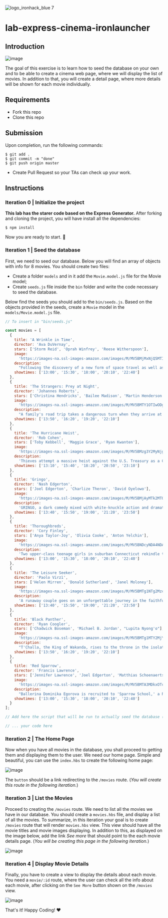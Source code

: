 ![logo_ironhack_blue 7](https://user-images.githubusercontent.com/23629340/40541063-a07a0a8a-601a-11e8-91b5-2f13e4e6b441.png)

# lab-express-cinema-ironlauncher

## Introduction

![image](https://user-images.githubusercontent.com/23629340/36983687-49a3d64e-2093-11e8-8b86-b11813f0cdba.png)

The goal of this exercise is to learn how to seed the database on your own and to be able to create a cinema web page, where we will display the list of movies. In addition to that, you will create a detail page, where more details will be shown for each movie individually.

## Requirements

- Fork this repo
- Clone this repo

## Submission

Upon completion, run the following commands:

```
$ git add .
$ git commit -m "done"
$ git push origin master
```

- Create Pull Request so your TAs can check up your work.

## Instructions

### Iteration 0 | Initialize the project

**This lab has the starer code based on the Express Generator.**
After forking and cloning the project, you will have install all the dependencies:

```shell
$ npm install
```

Now you are ready to start. 🚀

### Iteration 1 | Seed the database

First, we need to seed our database. Below you will find an array of objects with info for 8 movies. You should create two files:

- Create a folder `models` and in it add the `Movie.model.js` file for the Movie model;
- Create `seeds.js` file inside the `bin` folder and write the code necessary to seed the database.

Below find the seeds you should add to the `bin/seeds.js`. Based on the objects provided in the seeds, create a `Movie` model in the `models/Movie.model.js` file.

```javascript
// To insert in "bin/seeds.js"

const movies = [
  {
    title: 'A Wrinkle in Time',
    director: 'Ava DuVernay',
    stars: ['Storm Reid', 'Oprah Winfrey', 'Reese Witherspoon'],
    image:
      'https://images-na.ssl-images-amazon.com/images/M/MV5BMjMxNjQ5MTI3MV5BMl5BanBnXkFtZTgwMjQ2MTAyNDM@._V1_UX182_CR0,0,182,268_AL_.jpg',
    description:
      "Following the discovery of a new form of space travel as well as Meg's father's disappearance, she, her brother, and her friend must join three magical beings - Mrs. Whatsit, Mrs. Who, and Mrs. Which - to travel across the universe to rescue him from a terrible evil.",
    showtimes: ['13:00', '15:30', '18:00', '20:10', '22:40']
  },
  {
    title: 'The Strangers: Prey at Night',
    director: 'Johannes Roberts',
    stars: ['Christina Hendricks', 'Bailee Madison', 'Martin Henderson'],
    image:
      'https://images-na.ssl-images-amazon.com/images/M/MV5BMTY1OTIwODgzMV5BMl5BanBnXkFtZTgwMzUyMDgzNDM@._V1_UX182_CR0,0,182,268_AL_.jpg',
    description:
      "A family's road trip takes a dangerous turn when they arrive at a secluded mobile home park to stay with some relatives and find it mysteriously deserted. Under the cover of darkness, three masked psychopaths pay them a visit to test the family's every limit as they struggle to survive.",
    showtimes: ['13:50', '16:20', '19:20', '22:10']
  },
  {
    title: 'The Hurricane Heist',
    director: 'Rob Cohen',
    stars: ['Toby Kebbell', 'Maggie Grace', 'Ryan Kwanten'],
    image:
      'https://images-na.ssl-images-amazon.com/images/M/MV5BMzg3Y2MyNjgtMzk4ZS00OTU3LWEwZmMtN2Y0NTdlZjU0NGFiXkEyXkFqcGdeQXVyMTMxODk2OTU@._V1_UX182_CR0,0,182,268_AL_.jpg',
    description:
      'Thieves attempt a massive heist against the U.S. Treasury as a Category 5 hurricane approaches one of its Mint facilities.',
    showtimes: ['13:10', '15:40', '18:20', '20:50', '23:10']
  },
  {
    title: 'Gringo',
    director: 'Nash Edgerton',
    stars: ['Joel Edgerton', 'Charlize Theron', 'David Oyelowo'],
    image:
      'https://images-na.ssl-images-amazon.com/images/M/MV5BMjAyMTk2MTQ3Ml5BMl5BanBnXkFtZTgwNDQ2ODE0NDM@._V1_UX182_CR0,0,182,268_AL_.jpg',
    description:
      'GRINGO, a dark comedy mixed with white-knuckle action and dramatic intrigue, explores the battle of survival for businessman Harold Soyinka (David Oyelowo) when he finds himself crossing the line from law-abiding citizen to wanted criminal.',
    showtimes: ['13:40', '15:50', '19:00', '21:20', '23:50']
  },
  {
    title: 'Thoroughbreds',
    director: 'Cory Finley',
    stars: ['Anya Taylor-Joy', 'Olivia Cooke', 'Anton Yelchin'],
    image:
      'https://images-na.ssl-images-amazon.com/images/M/MV5BNDcyNDA4NDAzN15BMl5BanBnXkFtZTgwODQxMDQ5NDM@._V1_UX182_CR0,0,182,268_AL_.jpg',
    description:
      'Two upper-class teenage girls in suburban Connecticut rekindle their unlikely friendship after years of growing apart. Together, they hatch a plan to solve both of their problems-no matter what the cost.',
    showtimes: ['13:00', '15:30', '18:00', '20:10', '22:40']
  },
  {
    title: 'The Leisure Seeker',
    director: 'Paolo Virzì',
    stars: ['Helen Mirren', 'Donald Sutherland', 'Janel Moloney'],
    image:
      'https://images-na.ssl-images-amazon.com/images/M/MV5BMTg1NTg2MzcyNF5BMl5BanBnXkFtZTgwNjMwMDIzNDM@._V1_UX182_CR0,0,182,268_AL_.jpg',
    description:
      'A runaway couple goes on an unforgettable journey in the faithful old RV they call The Leisure Seeker, traveling from Boston to The Ernest Hemingway Home in Key West. They recapture their passion for life and their love for each other on a road trip that provides revelation and surprise right up to the very end.',
    showtimes: ['13:40', '15:50', '19:00', '21:20', '23:50']
  },
  {
    title: 'Black Panther',
    director: 'Ryan Coogler',
    stars: ['Chadwick Boseman', 'Michael B. Jordan', "Lupita Nyong'o"],
    image:
      'https://images-na.ssl-images-amazon.com/images/M/MV5BMTg1MTY2MjYzNV5BMl5BanBnXkFtZTgwMTc4NTMwNDI@._V1_UX182_CR0,0,182,268_AL_.jpg',
    description:
      "T'Challa, the King of Wakanda, rises to the throne in the isolated, technologically advanced African nation, but his claim is challenged by a vengeful outsider who was a childhood victim of T'Challa's father's mistake.",
    showtimes: ['13:50', '16:20', '19:20', '22:10']
  },
  {
    title: 'Red Sparrow',
    director: 'Francis Lawrence',
    stars: ['Jennifer Lawrence', 'Joel Edgerton', 'Matthias Schoenaerts'],
    image:
      'https://images-na.ssl-images-amazon.com/images/M/MV5BMTA3MDkxOTc4NDdeQTJeQWpwZ15BbWU4MDAxNzgyNTQz._V1_UX182_CR0,0,182,268_AL_.jpg',
    description:
      "Ballerina Dominika Egorova is recruited to 'Sparrow School,' a Russian intelligence service where she is forced to use her body as a weapon. Her first mission, targeting a C.I.A. agent, threatens to unravel the security of both nations.",
    showtimes: ['13:00', '15:30', '18:00', '20:10', '22:40']
  }
];

// Add here the script that will be run to actually seed the database (feel free to refer to the previous lesson)

// ... your code here
```

### Iteration 2 | The Home Page

Now when you have all movies in the database, you shall proceed to getting them and displaying them to the user.
We need our home page. Simple and beautiful, you can use the `index.hbs` to create the following home page:

![image](https://user-images.githubusercontent.com/23629340/36986664-acd6af14-209a-11e8-816d-b62417239c53.png)

The `button` should be a link redirecting to the `/movies` route. (_You will create this route in the following iteration._)

### Iteration 3 | List the Movies

Proceed to creating the `/movies` route. We need to list all the movies we have in our database. You should create a `movies.hbs` file, and display a list of all the movies.
To summarize, in this iteration your goal is to create `/movies` route that will render `movies.hbs` view. This view should have all the movie titles and movie images displaying. In addition to this, as displayed on the image below, add the link _See more_ that should point to the each movie details page. (_You will be creating this page in the following iteration._)

![image](https://user-images.githubusercontent.com/23629340/36986832-240fe492-209b-11e8-94de-a7334af41076.png)

### Iteration 4 | Display Movie Details

Finally, you have to create a view to display the details about each movie. You need a `movie/:id` route, where the user can check all the info about each movie, after clicking on the `See More` button shown on the `/movies` view.

![image](https://user-images.githubusercontent.com/23629340/36986933-6f8060b4-209b-11e8-8571-496914f9ae96.png)

That's it!
Happy Coding! :heart:
